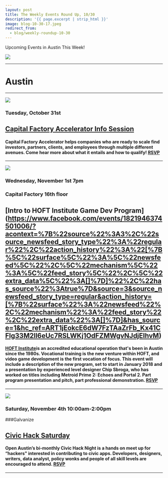 ```yaml
---
layout: post
title: The Weekly Events Round Up, 10/30
description: '{{ page.excerpt | strip_html }}'
image: blog-10-30-17.jpeg
redirect_from:
  - blog/weekly-roundup-10-30
---
```

Upcoming Events in Austin This Week!


<div class="col-sm-12">
  <img class="img-responsive" src="/assets/images/blog-10-20-17.jpeg" />
</div>



---

# Austin

---



<div class="col-sm-5">
  <img class="img-responsive" src="/assets/images/CapFacAcc1030.jpg" /> 
</div>

### Tuesday, October 31st

## [Capital Factory Accelerator Info Session](https://www.eventbrite.com/e/capital-factory-accelerator-info-session-tickets-38114335002?utm_source=%2AAustin+Tech+Live&utm_campaign=8f0d808519-EMAIL_CAMPAIGN_2017_06_19&utm_medium=email&utm_term=0_937623188b-8f0d808519-68938261)

#### Capital Factory Accelerator helps companies who are ready to scale find investors, partners, clients, and employees through multiple different avenues. Come hear more about what it entails and how to qualify! [RSVP](https://www.eventbrite.com/e/capital-factory-accelerator-info-session-tickets-38114335002?utm_source=%2AAustin+Tech+Live&utm_campaign=8f0d808519-EMAIL_CAMPAIGN_2017_06_19&utm_medium=email&utm_term=0_937623188b-8f0d808519-68938261)

---



<div class="col-sm-5"> <img class="img-responsive" src="/assets/images/Hotft1030.jpg" /> </div>

### Wednesday, November 1st 7pm
### Capital Factory 16th floor
## [Intro to HOFT Institute Game Dev Program] (https://www.facebook.com/events/1821946374501006/?acontext=%7B%22source%22%3A3%2C%22source_newsfeed_story_type%22%3A%22regular%22%2C%22action_history%22%3A%22[%7B%5C%22surface%5C%22%3A%5C%22newsfeed%5C%22%2C%5C%22mechanism%5C%22%3A%5C%22feed_story%5C%22%2C%5C%22extra_data%5C%22%3A[]%7D]%22%2C%22has_source%22%3Atrue%7D&source=3&source_newsfeed_story_type=regular&action_history=[%7B%22surface%22%3A%22newsfeed%22%2C%22mechanism%22%3A%22feed_story%22%2C%22extra_data%22%3A[]%7D]&has_source=1&hc_ref=ART1jEokcE6dW7FzTAaZrFb_Kx41CFlg33M2ll6eUc7RSLWKj1OdFZMWgvNJdjEIhvM)
 
#### [HOFT Institute]( http://www.hoft.edu/)is an accredited educational operation that's been in Austin since the 1980s. Vocational training is the new venture within HOFT, and video game development is the first vocation of focus. This event will include a description of the new program, set to start in January 2018 and a presentation by experienced level designer Chip Sbroga, who has worked on titles including Metroid Prime 2: Echoes and Portal 2. Part program presentation and pitch, part professional demonstration. [RSVP](https://www.facebook.com/events/493831777647812/?acontext=%7B%22action_history%22%3A%22null%22%7D)

---

<div class="col-sm-5"> <img class="img-responsive" src="/assets/images/OpenAustin1030.jpeg" /> </div>

### Saturday, November 4th 10:00am-2:00pm
###Galvanize
## [Civic Hack Saturday]( https://www.meetup.com/Open-Austin/events/242727702/) 
#### Open Austin’s bi-monthly Civic Hack Night is a hands on meet up for “hackers" interested in contributing to civic apps. Developers, designers, writers, data analyst, policy wonks and people of all skill levels are encouraged to attend. [RSVP]( https://www.meetup.com/Open-Austin/events/242727702/)



---



```


 

